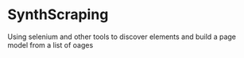 # SynthScraping
Using selenium and other tools to discover elements and build a page model from a list of oages
